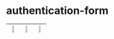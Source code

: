# authentication-form


<img src="https://i.imgur.com/ixN40rG.png" width="50%" /> | <img src="https://i.imgur.com/8xmdxG8.png" width="50%" /> | <img src="https://i.imgur.com/EvP1CZ6.png" width="50%" /> |
----- | ----- | ---- |
